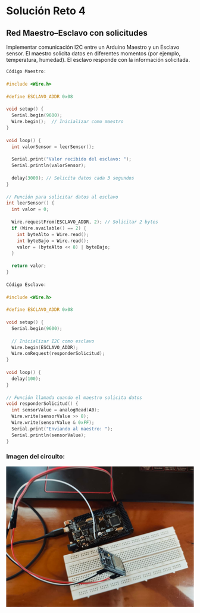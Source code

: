 # Solución Reto 4

## Red Maestro–Esclavo con solicitudes

Implementar comunicación I2C entre un Arduino Maestro y un Esclavo sensor.
El maestro solicita datos en diferentes momentos (por ejemplo, temperatura, humedad).
El esclavo responde con la información solicitada.

```c
Código Maestro:

#include <Wire.h>

#define ESCLAVO_ADDR 0x08

void setup() {
  Serial.begin(9600);
  Wire.begin();  // Inicializar como maestro
}

void loop() {
  int valorSensor = leerSensor();

  Serial.print("Valor recibido del esclavo: ");
  Serial.println(valorSensor);

  delay(3000); // Solicita datos cada 3 segundos
}

// Función para solicitar datos al esclavo
int leerSensor() {
  int valor = 0;

  Wire.requestFrom(ESCLAVO_ADDR, 2); // Solicitar 2 bytes
  if (Wire.available() == 2) {
    int byteAlto = Wire.read();
    int byteBajo = Wire.read();
    valor = (byteAlto << 8) | byteBajo;
  }

  return valor;
}

Código Esclavo:

#include <Wire.h>

#define ESCLAVO_ADDR 0x08

void setup() {
  Serial.begin(9600);

  // Inicializar I2C como esclavo
  Wire.begin(ESCLAVO_ADDR);
  Wire.onRequest(responderSolicitud);  
}

void loop() {
  delay(100);
}

// Función llamada cuando el maestro solicita datos
void responderSolicitud() {
  int sensorValue = analogRead(A0);      
  Wire.write(sensorValue >> 8);      
  Wire.write(sensorValue & 0xFF);   
  Serial.print("Enviando al maestro: ");
  Serial.println(sensorValue);
}

```

### Imagen del circuito:

![Circuito](./asets/Circuito4.jpeg)
